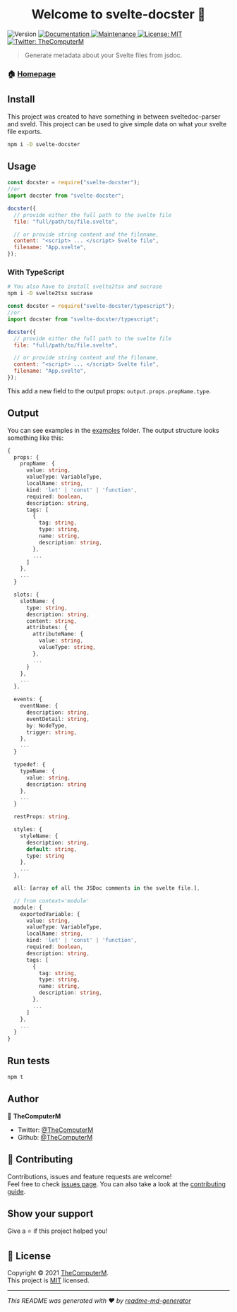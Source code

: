 <h1 align="center">Welcome to svelte-docster 👋</h1>
<p>
  <img alt="Version" src="https://img.shields.io/npm/v/svelte-docster" />
  <a href="https://github.com/TheComputerM/svelte-docster#readme" target="_blank">
    <img alt="Documentation" src="https://img.shields.io/badge/documentation-yes-brightgreen.svg" />
  </a>
  <a href="https://github.com/TheComputerM/svelte-docster/graphs/commit-activity" target="_blank">
    <img alt="Maintenance" src="https://img.shields.io/badge/Maintained%3F-yes-green.svg" />
  </a>
  <a href="https://github.com/TheComputerM/svelte-docster/blob/master/LICENSE" target="_blank">
    <img alt="License: MIT" src="https://img.shields.io/github/license/TheComputerM/svelte-docster" />
  </a>
  <a href="https://twitter.com/TheComputerM" target="_blank">
    <img alt="Twitter: TheComputerM" src="https://img.shields.io/twitter/follow/TheComputerM.svg?style=social" />
  </a>
</p>

> Generate metadata about your Svelte files from jsdoc.

### 🏠 [Homepage](https://github.com/TheComputerM/svelte-docster#readme)

## Install

This project was created to have something in between sveltedoc-parser and sveld. This project can be used to give simple data on what your svelte file exports.

```sh
npm i -D svelte-docster
```

## Usage

```js
const docster = require("svelte-docster");
//or
import docster from "svelte-docster";

docster({
  // provide either the full path to the svelte file
  file: "full/path/to/file.svelte",

  // or provide string content and the filename,
  content: "<script> ... </script> Svelte file",
  filename: "App.svelte",
});
```

### With TypeScript

```sh
# You also have to install svelte2tsx and sucrase
npm i -D svelte2tsx sucrase
```

```js
const docster = require("svelte-docster/typescript");
//or
import docster from "svelte-docster/typescript";

docster({
  // provide either the full path to the svelte file
  file: "full/path/to/file.svelte",

  // or provide string content and the filename,
  content: "<script> ... </script> Svelte file",
  filename: "App.svelte",
});
```

This add a new field to the output props: `output.props.propName.type`.

## Output

You can see examples in the [examples](./examples) folder. The output structure looks something like this:

```ts
{
  props: {
    propName: {
      value: string,
      valueType: VariableType,
      localName: string,
      kind: 'let' | 'const' | 'function',
      required: boolean,
      description: string,
      tags: [
        {
          tag: string,
          type: string,
          name: string,
          description: string,
        },
        ...
      ]
    },
    ...
  }

  slots: {
    slotName: {
      type: string,
      description: string,
      content: string,
      attributes: {
        attributeName: {
          value: string,
          valueType: string,
        },
        ...
      }
    },
    ...
  },

  events: {
    eventName: {
      description: string,
      eventDetail: string,
      by: NodeType,
      trigger: string,
    },
    ...
  }

  typedef: {
    typeName: {
      value: string,
      description: string
    },
    ...
  }

  restProps: string,

  styles: {
    styleName: {
      description: string,
      default: string,
      type: string
    },
    ...
  },

  all: [array of all the JSDoc comments in the svelte file.],

  // from context='module'
  module: {
    exportedVariable: {
      value: string,
      valueType: VariableType,
      localName: string,
      kind: 'let' | 'const' | 'function',
      required: boolean,
      description: string,
      tags: [
        {
          tag: string,
          type: string,
          name: string,
          description: string,
        },
        ...
      ]
    },
    ...
  }
}
```

## Run tests

```sh
npm t
```

## Author

👤 **TheComputerM**

- Twitter: [@TheComputerM](https://twitter.com/TheComputerM)
- Github: [@TheComputerM](https://github.com/TheComputerM)

## 🤝 Contributing

Contributions, issues and feature requests are welcome!<br />Feel free to check [issues page](https://github.com/TheComputerM/svelte-docster/issues). You can also take a look at the [contributing guide](https://github.com/TheComputerM/svelte-docster/blob/master/CONTRIBUTING.md).

## Show your support

Give a ⭐️ if this project helped you!

## 📝 License

Copyright © 2021 [TheComputerM](https://github.com/TheComputerM).<br />
This project is [MIT](https://github.com/TheComputerM/svelte-docster/blob/master/LICENSE) licensed.

---

_This README was generated with ❤️ by [readme-md-generator](https://github.com/kefranabg/readme-md-generator)_
